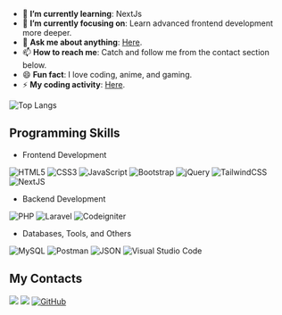 <ul>
    <li>🌱 <b>I’m currently learning</b>: NextJs</li>
    <li>🎯 <b>I’m currently focusing on</b>: Learn advanced frontend development more deeper.</li>
    <li>💬 <b>Ask me about anything</b>: <a href="https://github.com/kingsusuputih/kingsusuputih/issues">Here</a>.</li>
    <li>📫 <b>How to reach me</b>: Catch and follow me from the contact section below.</li>
    <li>😄 <b>Fun fact</b>: I love coding, anime, and gaming.</li>
    <li>⚡ <b>My coding activity</b>: <a href="https://github.com/kingsusuputih">Here</a>.</li>
</ul>

![Top Langs](https://github-readme-stats.vercel.app/api/top-langs/?username=kingsusuputih&layout=compact)

## Programming Skills

- Frontend Development

![HTML5](https://img.shields.io/badge/html5-%23E34F26.svg?style=for-the-badge&logo=html5&logoColor=white) ![CSS3](https://img.shields.io/badge/css3-%231572B6.svg?style=for-the-badge&logo=css3&logoColor=white) ![JavaScript](https://img.shields.io/badge/javascript-%23323330.svg?style=for-the-badge&logo=javascript&logoColor=%23F7DF1E) ![Bootstrap](https://img.shields.io/badge/bootstrap-%238511FA.svg?style=for-the-badge&logo=bootstrap&logoColor=white) ![jQuery](https://img.shields.io/badge/jquery-%230769AD.svg?style=for-the-badge&logo=jquery&logoColor=white) ![TailwindCSS](https://img.shields.io/badge/tailwindcss-%2338B2AC.svg?style=for-the-badge&logo=tailwind-css&logoColor=white) ![NextJS](https://img.shields.io/badge/next.js-000000?style=for-the-badge&logo=nextdotjs&logoColor=white) 

- Backend Development

![PHP](https://img.shields.io/badge/php-%23777BB4.svg?style=for-the-badge&logo=php&logoColor=white) ![Laravel](https://img.shields.io/badge/laravel-%23FF2D20.svg?style=for-the-badge&logo=laravel&logoColor=white) ![Codeigniter](https://img.shields.io/badge/codeigniter-%23E34F26.svg?style=for-the-badge&logo=codeigniter&logoColor=white)

- Databases, Tools, and Others

![MySQL](https://img.shields.io/badge/mysql-%2300f.svg?style=for-the-badge&logo=mysql&logoColor=white) ![Postman](https://img.shields.io/badge/Postman-FF6C37?style=for-the-badge&logo=postman&logoColor=white) ![JSON](https://img.shields.io/badge/json-5E5C5C?style=for-the-badge&logo=json&logoColor=white) ![Visual Studio Code](https://img.shields.io/badge/Visual%20Studio%20Code-0078d7.svg?style=for-the-badge&logo=visual-studio-code&logoColor=white)

## My Contacts

<a href="https://mail.google.com/mail/?view=cm&amp;fs=1&amp;tf=1&amp;to=harsa.aditya.ha@gmail.com" target="_blank">![](https://img.shields.io/badge/Gmail-D14836?style=for-the-badge&logo=gmail&logoColor=white)</a> <a href="https://www.linkedin.com/in/harsa-aditya-09aa91179/" target="_blank">![](https://img.shields.io/badge/LinkedIn-0077B5?style=for-the-badge&logo=linkedin&logoColor=white)</a> <a href="https://github.com/kingsusuputih" target="_blank">![GitHub](https://img.shields.io/badge/github-%23121011.svg?style=for-the-badge&logo=github&logoColor=white)</a> 
